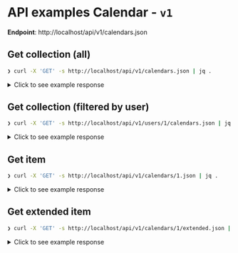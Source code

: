 # API examples Calendar - `v1`

**Endpoint**: http://localhost/api/v1/calendars.json

## Get collection (all)

```bash
❯ curl -X 'GET' -s http://localhost/api/v1/calendars.json | jq .
```

<details>
  <summary>Click to see example response</summary>

```json
[
  {
    "id": 1,
    "user": "/api/v1/users/1",
    "calendar_style": "/api/v1/calendar_styles/1",
    "name": "Calendar 1",
    "title": "2022",
    "subtitle": "With love - Isa & Björn",
    "holiday_group": "/api/v1/holiday_groups/1",
    "config": {
      "background-color": "255,255,255,100",
      "print-calendar-week": true,
      "print-week-number": true,
      "print-qr-code-month": true,
      "print-qr-code-title": true,
      "aspect-ratio": 1.414,
      "height": 4000
    }
  }
]
```

</details>

## Get collection (filtered by user)

```bash
❯ curl -X 'GET' -s http://localhost/api/v1/users/1/calendars.json | jq .
```

<details>
  <summary>Click to see example response</summary>

```json
[
  {
    "id": 1,
    "user": "/api/v1/users/1",
    "calendar_style": "/api/v1/calendar_styles/1",
    "name": "Calendar 1",
    "title": "2022",
    "subtitle": "With love - Isa & Björn",
    "holiday_group": "/api/v1/holiday_groups/1",
    "config": {
      "background-color": "255,255,255,100",
      "print-calendar-week": true,
      "print-week-number": true,
      "print-qr-code-month": true,
      "print-qr-code-title": true,
      "aspect-ratio": 1.414,
      "height": 4000
    }
  }
]
```

</details>

## Get item

```bash
❯ curl -X 'GET' -s http://localhost/api/v1/calendars/1.json | jq .
```

<details>
  <summary>Click to see example response</summary>

```json
{
  "id": 1,
  "user": "/api/v1/users/1",
  "calendar_style": "/api/v1/calendar_styles/1",
  "name": "Calendar 1",
  "title": "2022",
  "subtitle": "With love - Isa & Björn",
  "holiday_group": "/api/v1/holiday_groups/1",
  "config": {
    "background-color": "255,255,255,100",
    "print-calendar-week": true,
    "print-week-number": true,
    "print-qr-code-month": true,
    "print-qr-code-title": true,
    "aspect-ratio": 1.414,
    "height": 4000
  }
}
```

</details>

## Get extended item

```bash
❯ curl -X 'GET' -s http://localhost/api/v1/calendars/1/extended.json | jq .
```

<details>
  <summary>Click to see example response</summary>

```json
{
  "user": "/api/v1/users/1",
  "calendar_style": "/api/v1/calendar_styles/1",
  "name": "Calendar 1",
  "title": "2022",
  "subtitle": "With love - Isa & Björn",
  "holiday_group": "/api/v1/holiday_groups/1",
  "calendarImages": [
    "/api/v1/calendar_images/1",
    "/api/v1/calendar_images/2",
    "/api/v1/calendar_images/3",
    "/api/v1/calendar_images/4",
    "/api/v1/calendar_images/5",
    "/api/v1/calendar_images/6",
    "/api/v1/calendar_images/7",
    "/api/v1/calendar_images/8",
    "/api/v1/calendar_images/9",
    "/api/v1/calendar_images/10",
    "/api/v1/calendar_images/11",
    "/api/v1/calendar_images/12",
    "/api/v1/calendar_images/13"
  ],
  "config": {
    "background-color": "255,255,255,100",
    "print-calendar-week": true,
    "print-week-number": true,
    "print-qr-code-month": true,
    "print-qr-code-title": true,
    "aspect-ratio": 1.414,
    "height": 4000
  }
}
```

</details>
